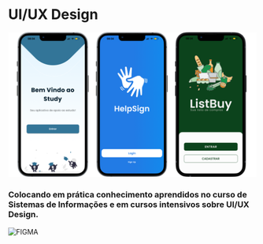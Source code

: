 # UI/UX Design

<img src="/home.png">

### Colocando em prática conhecimento aprendidos no curso de Sistemas de Informações e em cursos intensivos sobre UI/UX Design.

![FIGMA](https://img.shields.io/badge/figma-%2320232a.svg?style=for-the-badge&logo=figma&logoColor=%ea4c1d)
